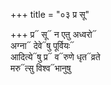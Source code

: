 +++
title = "०३ प्र सू"

+++
प्र᳓ सू᳓ न एतु अध्वरो᳓  
अग्ना᳓ देवे᳓षु पूर्वियः᳓  
आदित्ये᳓षु प्र᳓ व᳓रुणे धृत᳓व्रते  
मरु᳓त्सु विश्व᳓भानुषु